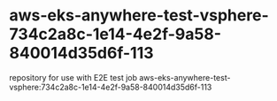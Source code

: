 # aws-eks-anywhere-test-vsphere-734c2a8c-1e14-4e2f-9a58-840014d35d6f-113
repository for use with E2E test job aws-eks-anywhere-test-vsphere:734c2a8c-1e14-4e2f-9a58-840014d35d6f-113
